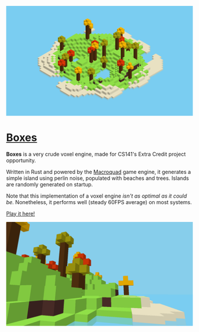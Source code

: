 ![](preview/preview1.png)

# [Boxes](https://benjiwong.com/boxes/)
**Boxes** is a very crude voxel engine, made for CS141's Extra Credit project opportunity.

Written in Rust and powered by the [Macroquad](https://macroquad.rs/) game engine, it generates a simple island using perlin noise, populated with beaches and trees. Islands are randomly generated on startup.

Note that this implementation of a voxel engine *isn't as optimal as it could be.* Nonetheless, it performs well (steady 60FPS average) on most systems.

[Play it here!](https://benjiwong.com/boxes/)

![](preview/preview2.png)
